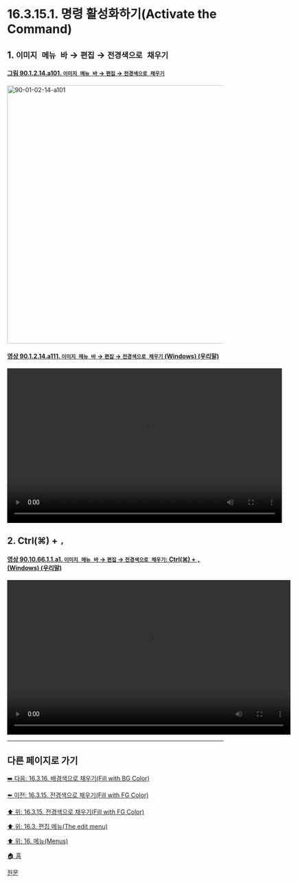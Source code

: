 # 16.3.15.1. 명령 활성화하기(Activate the Command)

<a id="16-03-15-01-s1"></a>

## 1. `이미지 메뉴 바` → `편집` → `전경색으로 채우기`

<a id="90-01-02-14-a101"></a>

#### [그림 90.1.2.14.a101. `이미지 메뉴 바` → `편집` → `전경색으로 채우기`](./90-01-02-14-fill_with_fg_color.md#90-01-02-14-a101)
<img width="980" height="601" alt="90-01-02-14-a101" src="https://github.com/user-attachments/assets/2cd3763f-5f04-4729-a66b-b4df9f6410f6" />

<a id="90-01-02-14-a111"></a>

#### [영상 90.1.2.14.a111. `이미지 메뉴 바` → `편집` → `전경색으로 채우기` (Windows) (우리말)](./90-01-02-14-fill_with_fg_color.md#90-01-02-14-a111)
<video controls="controls" width="640" height="360" src="https://github.com/user-attachments/assets/35c55dd8-3f0c-4256-a126-7645443e82b5"></video>

<a id="16-03-15-01-s2"></a>

## 2. Ctrl(⌘) + `,`

<a id="90-10-66-01-01-a1"></a>

#### [영상 90.10.66.1.1.a1. `이미지 메뉴 바` → `편집` → `전경색으로 채우기`: Ctrl(⌘) + `,` (Windows) (우리말)](./90-10-66-01-01-ctrl_comma.md#90-10-66-01-01-a1)
<video controls="controls" width="660" height="360" src="https://github.com/user-attachments/assets/e1875c11-2cd9-4156-9546-2c7d8ea9cf24"></video>

<a comment="[ISSUE]원문에서는 도구상자의 전경색을 클릭, 드래그하여 전경색으로 채울 수 있다고 하였으나 그렇게 동작하지 않음"></a>

***

## 다른 페이지로 가기

[➡️ 다음: 16.3.16. 배경색으로 채우기(Fill with BG Color)](./16-03-16-00-fill-with-bg-color.md)

[⬅️ 이전: 16.3.15. 전경색으로 채우기(Fill with FG Color)](./16-03-15-00-fill-with-fg-color.md)

[⬆️ 위: 16.3.15. 전경색으로 채우기(Fill with FG Color)](./16-03-15-00-fill-with-fg-color.md)

[⬆️ 위: 16.3. 편집 메뉴(The edit menu)](./16-03-00-the-edit-menu.md)

[⬆️ 위: 16. 메뉴(Menus)](./16-00-menus.md)

[🏠 홈](./00-home.md)

[원문](https://docs.gimp.org/2.10/ko/gimp-edit-fill-fg.html#idm23979)